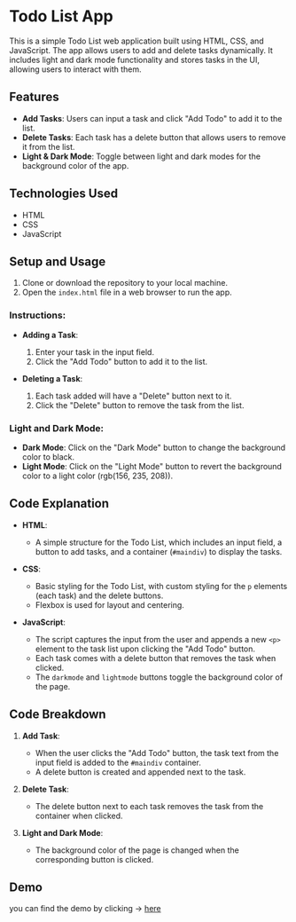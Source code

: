# Todo List App

This is a simple Todo List web application built using HTML, CSS, and JavaScript. The app allows users to add and delete tasks dynamically. It includes light and dark mode functionality and stores tasks in the UI, allowing users to interact with them.

## Features

- **Add Tasks**: Users can input a task and click "Add Todo" to add it to the list.
- **Delete Tasks**: Each task has a delete button that allows users to remove it from the list.
- **Light & Dark Mode**: Toggle between light and dark modes for the background color of the app.

## Technologies Used

- HTML
- CSS
- JavaScript

## Setup and Usage

1. Clone or download the repository to your local machine.
2. Open the `index.html` file in a web browser to run the app.

### Instructions:

- **Adding a Task**:
  1. Enter your task in the input field.
  2. Click the "Add Todo" button to add it to the list.
  
- **Deleting a Task**:
  1. Each task added will have a "Delete" button next to it.
  2. Click the "Delete" button to remove the task from the list.

### Light and Dark Mode:
- **Dark Mode**: Click on the "Dark Mode" button to change the background color to black.
- **Light Mode**: Click on the "Light Mode" button to revert the background color to a light color (rgb(156, 235, 208)).

## Code Explanation

- **HTML**:
  - A simple structure for the Todo List, which includes an input field, a button to add tasks, and a container (`#maindiv`) to display the tasks.

- **CSS**:
  - Basic styling for the Todo List, with custom styling for the `p` elements (each task) and the delete buttons.
  - Flexbox is used for layout and centering.

- **JavaScript**:
  - The script captures the input from the user and appends a new `<p>` element to the task list upon clicking the "Add Todo" button.
  - Each task comes with a delete button that removes the task when clicked.
  - The `darkmode` and `lightmode` buttons toggle the background color of the page.
  
## Code Breakdown

1. **Add Task**: 
   - When the user clicks the "Add Todo" button, the task text from the input field is added to the `#maindiv` container.
   - A delete button is created and appended next to the task.

2. **Delete Task**: 
   - The delete button next to each task removes the task from the container when clicked.

3. **Light and Dark Mode**:
   - The background color of the page is changed when the corresponding button is clicked.

## Demo

you can find the demo by clicking -> [here](https://kirangajjana.github.io/TodoApp/)


